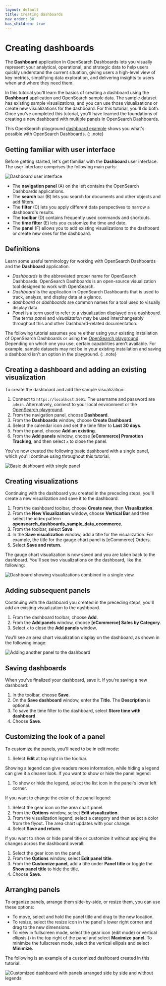 ```yaml
---
layout: default
title: Creating dashboards
nav_order: 30
has_children: true
---
```


# Creating dashboards

The **Dashboard** application in OpenSearch Dashboards lets you visually represent your analytical, operational, and strategic data to help users quickly understand the current situation, giving users a high-level view of key metrics, simplifying data exploration, and delivering insights to users when and where they need them.

In this tutorial you'll learn the basics of creating a dashboard using the **Dashboard** application and OpenSearch sample data. The sample dataset has existing sample visualizations, and you can use those visualizations or create new visualizations for the dashboard. For this tutorial, you'll do both. Once you've completed this tutorial, you'll have learned the foundations of creating a new dashboard with multiple panels in OpenSearch Dashboards. 

This OpenSearch playground [dashboard example](https://playground.opensearch.org/app/dashboards#/view/722b74f0-b882-11e8-a6d9-e546fe2bba5f?_g=(filters:!(),refreshInterval:(pause:!f,value:900000),time:(from:now-7d,to:now))&_a=(description:'Analyze%20mock%20eCommerce%20orders%20and%20revenue',filters:!(),fullScreenMode:!f,options:(hidePanelTitles:!f,useMargins:!t),query:(language:kuery,query:''),timeRestore:!t,title:'%5BeCommerce%5D%20Revenue%20Dashboard',viewMode:view)) shows you what's possible with OpenSearch Dashboards.
{: .note}

## Getting familiar with user interface

Before getting started, let's get familiar with the **Dashboard** user interface. The user interface comprises the following main parts:

![Dashboard user interface]({{site.url}}{{site.baseurl}}/images/dashboards/dashboard-UI.png)

- The **navigation panel** (A) on the left contains the OpenSearch Dashboards applications.
- The **search** bar (B) lets you search for documents and other objects and add filters.
- The **filter** (C) lets you apply different data perspectives to narrow a dashboard's results.
- The **toolbar** (D) contains frequently used commands and shortcuts.
- The **time filter** (E) lets you customize the time and date.
- The **panel** (F) allows you to add existing visualizations to the dashboard or create new ones for the dashboard.

## Definitions

Learn some useful terminology for working with OpenSearch Dashboards and the **Dashboard** application.

- _Dashboards_ is the abbreviated proper name for OpenSearch Dashboards. OpenSearch Dashboards is an open-source visualization tool designed to work with OpenSearch.
- _Dashboard_ is the application in OpenSearch Dashboards that is used to track, analyze, and display data at a glance.
- _dashboard_ or _dashboards_ are common names for a tool used to visually display data.
- _Panel_ is a term used to refer to a visualization displayed on a dashboard. The terms _panel_ and _visualization_ may be used interchangeably throughout this and other Dashboard-related documentation.

The following tutorial assumes you're either using your existing installation of OpenSearch Dashboards or using the [OpenSearch playground](https://playground.opensearch.org/app/home#/). Depending on which one you use, certain capabilities aren't available. For example, sample datasets may not be in your existing installation and saving a dashboard isn't an option in the playground.
{: .note}

## Creating a dashboard and adding an existing visualization

To create the dashboard and add the sample visualization:

1. Connect to `https://localhost:5601`. The username and password are `admin`. Alternatively, connect to your local environment or the [OpenSearch playground](https://playground.opensearch.org/app/home#/).
1. From the navigation panel, choose **Dashboard**.
1. From the **Dashboards** window, choose **Create Dashboard**.
1. Select the calendar icon and set the time filter to **Last 30 days**.
1. From the panel, choose **Add an existing**.
1. From the **Add panels** window, choose **[eCommerce] Promotion Tracking**, and then select `x` to close the panel.

You've now created the following basic dashboard with a single panel, which you'll continue using throughout this tutorial.

![Basic dashboard with single panel]({{site.url}}{{site.baseurl}}/images/dashboards/dashboard-basic.png)

## Creating visualizations

Continuing with the dashboard you created in the preceding steps, you'll create a new visualization and save it to the dashboard.

1. From the dashboard toolbar, choose **Create new**, then **Visualization**.
1. From the **New Visualization** window, choose **Vertical Bar** and then select the index pattern **opensearch_dashboards_sample_data_ecommerce**. 
1. From the toolbar, select **Save**
1. In the **Save visualization** window, add a title for the visualization. For example, the title for the gauge chart panel is [eCommerce] Orders.
1.  Select **Save and return**.  

The gauge chart visualization is now saved and you are taken back to the dashboard. You'll see two visualizations on the dashboard, like the following: 

![Dashboard showing visualizations combined in a single view]({{site.url}}{{site.baseurl}}/images/dashboards/dashboard-combined.png)

## Adding subsequent panels

Continuing with the dashboard you created in the preceding steps, you'll add an existing visualization to the dashboard.

1. From the dashboard toolbar, choose **Add**.
1. From the **Add panels** window, choose **[eCommerce] Sales by Category**.
1. Select `x` to close the **Add panels** window. 

You'll see an area chart visualization display on the dashboard, as shown in the following image: 

![Adding another panel to the dashboard]({{site.url}}{{site.baseurl}}/images/dashboards/dashboard-adding-panels.png)

## Saving dashboards

When you've finalized your dashboard, save it. If you're saving a new dashboard:

1. In the toolbar, choose **Save**.
2. On the **Save dashboard** window, enter the **Title**. The **Description** is optional.
3. To save the time filter to the dashboard, select **Store time with dashboard**.
4. Choose **Save**.

## Customizing the look of a panel

To customize the panels, you'll need to be in edit mode:

1. Select **Edit** at top right in the toolbar. 

Showing a legend can give readers more information, while hiding a legend can give it a cleaner look. If you want to show or hide the panel legend:

1. To show or hide the legend, select the list icon in the panel's lower left corner.

If you want to change the color of the panel legend:

1. Select the gear icon on the area chart panel.
2. From the **Options** window, select **Edit visualization**.
3. From the visualization legend, select a category and then select a color from the flyout. The area chart updates with your change.
4. Select **Save and return**. 

If you want to show or hide panel title or customize it without applying the changes across the dashboard overall:

1. Select the gear icon on the panel.
2. From the **Options** window, select **Edit panel title**.
3. From the **Customize panel**, add a title under **Panel title** or toggle the **Show panel title** to hide the title.
4. Choose **Save**.

## Arranging panels

To organize panels, arrange them side-by-side, or resize them, you can use these options:

- To move, select and hold the panel title and drag to the new location.
- To resize, select the resize icon in the panel's lower right corner and drag to the new dimensions.
- To view in fullscreen mode, select the gear icon (edit mode) or vertical ellipsis () in the top right of the panel and select **Maximize panel**. To minimize the fullscreen mode, select the vertical ellipsis and select **Minimize**.

The following is an example of a customized dashboard created in this tutorial.

![Customized dashboard with panels arranged side by side and without legends]({{site.url}}{{site.baseurl}}/images/dashboards/dashboard-customized.png)

